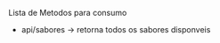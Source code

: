 <p>Lista de Metodos para consumo</p>
<ul>
    <li> api/sabores -> retorna todos os sabores disponveis </li>
</ul>
